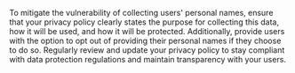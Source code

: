 To mitigate the vulnerability of collecting users' personal names, ensure that your privacy policy clearly states the purpose for collecting this data, how it will be used, and how it will be protected. Additionally, provide users with the option to opt out of providing their personal names if they choose to do so. Regularly review and update your privacy policy to stay compliant with data protection regulations and maintain transparency with your users.